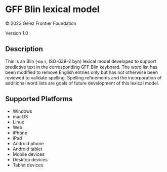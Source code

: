 GFF Blin lexical model
===================

© 2023 Geʾez Frontier Foundation

Version 1.0

Description
-----------
This is an Blin (ብሊን, ISO-639-2 byn) lexical model developed to support predictive text in the
corresponding GFF Blin keyboard.  The word list has been modified to remove English entries only but has not 
otherwise been reviewed to validate spelling. Spelling refinements and the incorporation of additional
word lists are goals of future development of this lexical model.


Supported Platforms
-------------------
 * Windows
 * macOS
 * Linux
 * Web
 * iPhone
 * iPad
 * Android phone
 * Android tablet
 * Mobile devices
 * Desktop devices
 * Tablet devices

